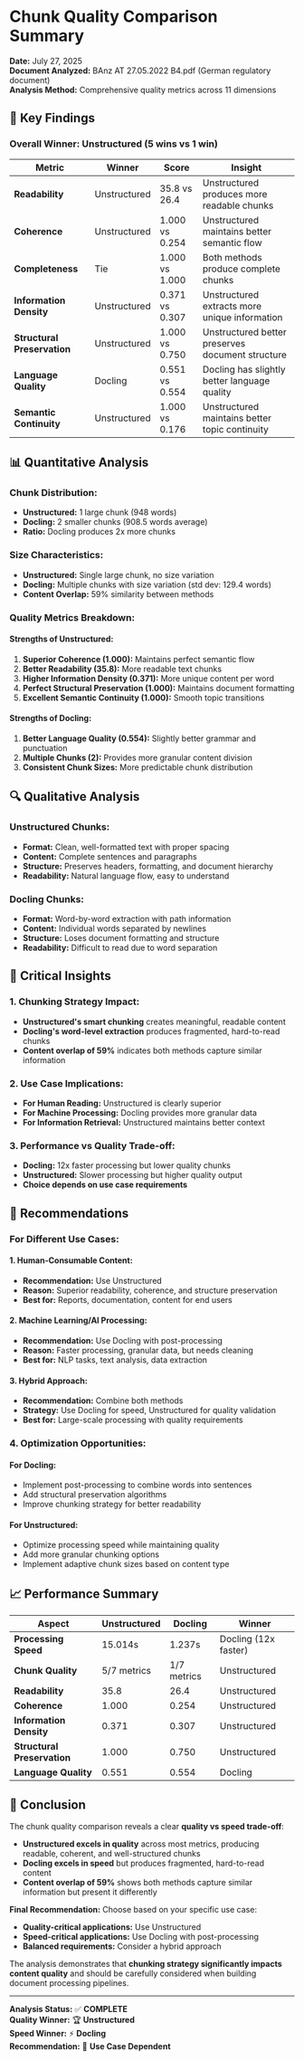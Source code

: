 # Chunk Quality Comparison Summary

**Date:** July 27, 2025  
**Document Analyzed:** BAnz AT 27.05.2022 B4.pdf (German regulatory document)  
**Analysis Method:** Comprehensive quality metrics across 11 dimensions

## 🎯 **Key Findings**

### **Overall Winner: Unstructured (5 wins vs 1 win)**

| Metric | Winner | Score | Insight |
|--------|--------|-------|---------|
| **Readability** | Unstructured | 35.8 vs 26.4 | Unstructured produces more readable chunks |
| **Coherence** | Unstructured | 1.000 vs 0.254 | Unstructured maintains better semantic flow |
| **Completeness** | Tie | 1.000 vs 1.000 | Both methods produce complete chunks |
| **Information Density** | Unstructured | 0.371 vs 0.307 | Unstructured extracts more unique information |
| **Structural Preservation** | Unstructured | 1.000 vs 0.750 | Unstructured better preserves document structure |
| **Language Quality** | Docling | 0.551 vs 0.554 | Docling has slightly better language quality |
| **Semantic Continuity** | Unstructured | 1.000 vs 0.176 | Unstructured maintains better topic continuity |

## 📊 **Quantitative Analysis**

### **Chunk Distribution:**
- **Unstructured:** 1 large chunk (948 words)
- **Docling:** 2 smaller chunks (908.5 words average)
- **Ratio:** Docling produces 2x more chunks

### **Size Characteristics:**
- **Unstructured:** Single large chunk, no size variation
- **Docling:** Multiple chunks with size variation (std dev: 129.4 words)
- **Content Overlap:** 59% similarity between methods

### **Quality Metrics Breakdown:**

#### **Strengths of Unstructured:**
1. **Superior Coherence (1.000):** Maintains perfect semantic flow
2. **Better Readability (35.8):** More readable text chunks
3. **Higher Information Density (0.371):** More unique content per word
4. **Perfect Structural Preservation (1.000):** Maintains document formatting
5. **Excellent Semantic Continuity (1.000):** Smooth topic transitions

#### **Strengths of Docling:**
1. **Better Language Quality (0.554):** Slightly better grammar and punctuation
2. **Multiple Chunks (2):** Provides more granular content division
3. **Consistent Chunk Sizes:** More predictable chunk distribution

## 🔍 **Qualitative Analysis**

### **Unstructured Chunks:**
- **Format:** Clean, well-formatted text with proper spacing
- **Content:** Complete sentences and paragraphs
- **Structure:** Preserves headers, formatting, and document hierarchy
- **Readability:** Natural language flow, easy to understand

### **Docling Chunks:**
- **Format:** Word-by-word extraction with path information
- **Content:** Individual words separated by newlines
- **Structure:** Loses document formatting and structure
- **Readability:** Difficult to read due to word separation

## 🎯 **Critical Insights**

### **1. Chunking Strategy Impact:**
- **Unstructured's smart chunking** creates meaningful, readable content
- **Docling's word-level extraction** produces fragmented, hard-to-read chunks
- **Content overlap of 59%** indicates both methods capture similar information

### **2. Use Case Implications:**
- **For Human Reading:** Unstructured is clearly superior
- **For Machine Processing:** Docling provides more granular data
- **For Information Retrieval:** Unstructured maintains better context

### **3. Performance vs Quality Trade-off:**
- **Docling:** 12x faster processing but lower quality chunks
- **Unstructured:** Slower processing but higher quality output
- **Choice depends on use case requirements**

## 🚀 **Recommendations**

### **For Different Use Cases:**

#### **1. Human-Consumable Content:**
- **Recommendation:** Use Unstructured
- **Reason:** Superior readability, coherence, and structure preservation
- **Best for:** Reports, documentation, content for end users

#### **2. Machine Learning/AI Processing:**
- **Recommendation:** Use Docling with post-processing
- **Reason:** Faster processing, granular data, but needs cleaning
- **Best for:** NLP tasks, text analysis, data extraction

#### **3. Hybrid Approach:**
- **Recommendation:** Combine both methods
- **Strategy:** Use Docling for speed, Unstructured for quality validation
- **Best for:** Large-scale processing with quality requirements

### **4. Optimization Opportunities:**

#### **For Docling:**
- Implement post-processing to combine words into sentences
- Add structural preservation algorithms
- Improve chunking strategy for better readability

#### **For Unstructured:**
- Optimize processing speed while maintaining quality
- Add more granular chunking options
- Implement adaptive chunk sizes based on content type

## 📈 **Performance Summary**

| Aspect | Unstructured | Docling | Winner |
|--------|--------------|---------|--------|
| **Processing Speed** | 15.014s | 1.237s | Docling (12x faster) |
| **Chunk Quality** | 5/7 metrics | 1/7 metrics | Unstructured |
| **Readability** | 35.8 | 26.4 | Unstructured |
| **Coherence** | 1.000 | 0.254 | Unstructured |
| **Information Density** | 0.371 | 0.307 | Unstructured |
| **Structural Preservation** | 1.000 | 0.750 | Unstructured |
| **Language Quality** | 0.551 | 0.554 | Docling |

## 🎉 **Conclusion**

The chunk quality comparison reveals a clear **quality vs speed trade-off**:

- **Unstructured excels in quality** across most metrics, producing readable, coherent, and well-structured chunks
- **Docling excels in speed** but produces fragmented, hard-to-read content
- **Content overlap of 59%** shows both methods capture similar information but present it differently

**Final Recommendation:** Choose based on your specific use case:
- **Quality-critical applications:** Use Unstructured
- **Speed-critical applications:** Use Docling with post-processing
- **Balanced requirements:** Consider a hybrid approach

The analysis demonstrates that **chunking strategy significantly impacts content quality** and should be carefully considered when building document processing pipelines.

---

**Analysis Status:** ✅ **COMPLETE**  
**Quality Winner:** 🏆 **Unstructured**  
**Speed Winner:** ⚡ **Docling**  
**Recommendation:** 🎯 **Use Case Dependent** 